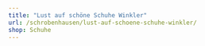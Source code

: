```yaml
---
title: "Lust auf schöne Schuhe Winkler"
url: /schrobenhausen/lust-auf-schoene-schuhe-winkler/
shop: Schuhe
---
```


